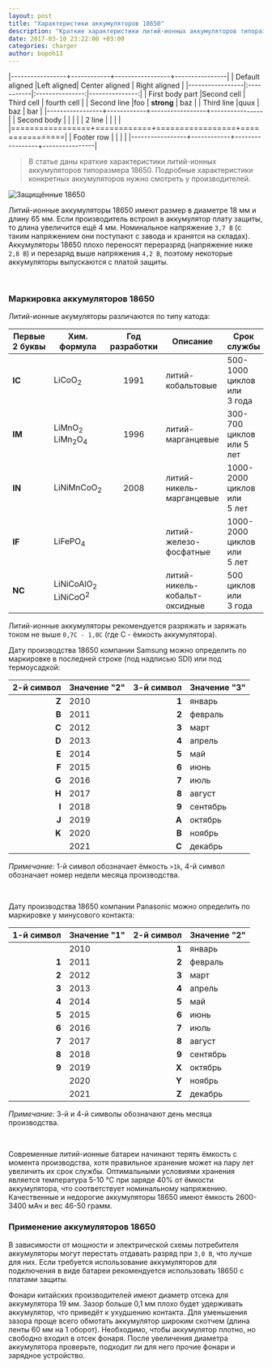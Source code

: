 ```yaml
---
layout: post
title: "Характеристики аккумуляторов 18650"
description: "Краткие характеристики литий-ионных аккумуляторов типоразмера 18650."
date: 2017-03-10 23:22:00 +03:00
categories: charger
author: bopoh13
---
```


|-----------------+------------+-----------------+----------------|
| Default aligned |Left aligned| Center aligned  | Right aligned  |
|-----------------|:-----------|:---------------:|---------------:|
| First body part |Second cell | Third cell      | fourth cell    |
| Second line     |foo         | **strong**      | baz            |
| Third line      |quux        | baz             | bar            |
|-----------------+------------+-----------------+----------------|
| Second body     |            |                 |                |
| 2 line          |            |                 |                |
|=================+============+=================+================|
| Footer row      |            |                 |                |
|-----------------+------------+-----------------+----------------|

> В статье даны краткие характеристики литий-ионных аккумуляторов типоразмера 18650.
> Подробные характеристики конкретных аккумуляторов нужно смотреть 
> у производителей.

![Защищённые 18650](https://action24.camera/userfiles/shop/large/1531_panasonic-ncr18650b-3400mah-akkumulyator.jpg)

Литий-ионные аккумуляторы 18650 имеют размер в диаметре 18 мм и длину 65 мм. 
Если производитель встроил в аккумулятор плату защиты, то длина увеличится ещё 
4 мм.
Номинальное напряжение `3,7 В` (с таким напряжением они поступают с завода и 
хранятся на складах).
Аккумуляторы 18650 плохо переносят переразряд (напряжение ниже `2,8 В`) и 
перезаряд выше напряжения `4,2 В`, поэтому некоторые аккумуляторы выпускаются 
с платой защиты.

&nbsp;

### Маркировка аккумуляторов 18650

Литий-ионные акумуляторы различаются по типу катода:

|Первые 2&nbsp;буквы|Хим. формула|Год разработки|Описание|Срок службы
| --- | --- |:---:| --- | --- 
|**IC**|LiCoO<sub>2</sub>|1991|литий-кобальтовые|500-1000 циклов или 3&nbsp;года
|**IM**|LiMnO<sub>2</sub><br />LiMn<sub>2</sub>O<sub>4</sub>|1996|литий-марганцевые|300-700 циклов или&nbsp;5 лет
|**IN**|LiNiMnCoO<sub>2</sub>|2008|литий-никель-марганцевые|1000-2000 циклов или 5&nbsp;лет
|**IF**|LiFePO<sub>4</sub>| |литий-железо-фосфатные|1000-2000 циклов или 5&nbsp;лет
|**NC**|LiNiCoAlO<sub>2</sub><br />LiNiCoO<sup>2</sup>| |литий-никель-кобальт-оксидные|500 циклов или 3&nbsp;года

Литий-ионные аккумуляторы рекомендуется разряжать и заряжать током не выше 
`0,7C - 1,0C` (где C - ёмкость аккумулятора).

Дату производства 18650 компании Samsung можно определить по маркировке 
в последней строке (под надписью SDI) или под термоусадкой:

|2-й символ|Значение "2"|3-й символ|Значение "3"
| ---:|:--- | ---:|:--- 
|**Z**|2010|**1**|январь
|**B**|2011|**2**|февраль
|**C**|2012|**3**|март
|**D**|2013|**4**|апрель
|**E**|2014|**5**|май
|**F**|2015|**6**|июнь
|**G**|2016|**7**|июль
|**H**|2017|**8**|август
|**I**|2018|**9**|сентябрь
|**J**|2019|**A**|октябрь
|**K**|2020|**B**|ноябрь
| |2021|**C**|декабрь

*Примечание:* 1-й символ обозначает ёмкость `>1k`, 4-й символ обозначает номер 
недели месяца производства.

&nbsp;

Дату производства 18650 компании Panasonic можно определить по маркировке 
у минусового контакта:

|1-й символ|Значение "1"|2-й символ|Значение "2"
| ---:|:--- | ---:|:--- 
| |2010|**1**|январь
|**1**|2011|**2**|февраль
|**2**|2012|**3**|март
|**3**|2013|**4**|апрель
|**4**|2014|**5**|май
|**5**|2015|**6**|июнь
|**6**|2016|**7**|июль
|**7**|2017|**8**|август
|**8**|2018|**9**|сентябрь
|**9**|2019|**X**|октябрь
| |2020|**Y**|ноябрь
| |2021|**Z**|декабрь

*Примечание:* 3-й и 4-й символы обозначают день месяца производства.  

&nbsp;

Современные литий-ионные батареи начинают терять ёмкость с момента 
производства, хотя правильное хранение может на пару лет увеличить их срок 
службы.
Оптимальными условиями хранения является температура 5-10 &deg;C при заряде 
40% от ёмкости аккумулятора, что соответствует номинальному напряжению.
Качественные и недорогие аккумуляторы 18650 имеют ёмкость 2600-3400 мАч 
и вес 46-50 грамм.

### Применение аккумуляторов 18650

В зависимости от мощности и электрической схемы потребителя аккумуляторы могут 
перестать отдавать разряд при `3,0 В`, что лучше для них.
Если требуется использование аккумуляторов для подключения в виде батареи 
рекомендуется использовать 18650 с платами защиты.

Фонари китайских производителей имеют диаметр отсека для аккумулятора 19 мм. 
Зазор больше 0,1 мм плохо будет удерживать аккумулятор, что приведёт 
к ухудшению контакта.
Для уменьшения зазора проще всего обмотать аккумулятор широким скотчем (длина 
ленты 60 мм на 1 оборот). Необходимо, чтобы аккумулятор плотно, но свободно 
входил в отсек фонаря.
После увеличения диаметра аккумулятора проверьте, подходит ли для него прочие 
фонари и зарядное устройство.
